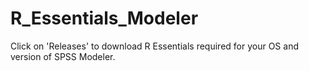 # R_Essentials_Modeler

Click on 'Releases' to download R Essentials required for your OS and version of SPSS Modeler.
